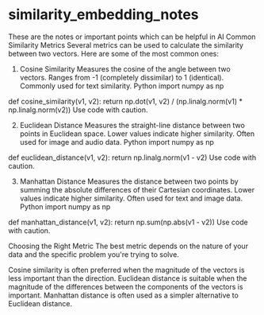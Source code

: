 # similarity_embedding_notes
These are the notes or important points which can be helpful in AI 
Common Similarity Metrics
Several metrics can be used to calculate the similarity between two vectors. Here are some of the most common ones:

1. Cosine Similarity
Measures the cosine of the angle between two vectors.
Ranges from -1 (completely dissimilar) to 1 (identical).
Commonly used for text similarity.
Python
import numpy as np

def cosine_similarity(v1, v2):
  return np.dot(v1, v2) / (np.linalg.norm(v1) * np.linalg.norm(v2))
Use code with caution.

2. Euclidean Distance
Measures the straight-line distance between two points in Euclidean space.
Lower values indicate higher similarity.
Often used for image and audio data.
Python
import numpy as np

def euclidean_distance(v1, v2):
  return np.linalg.norm(v1 - v2)
Use code with caution.

3. Manhattan Distance
Measures the distance between two points by summing the absolute differences of their Cartesian coordinates.
Lower values indicate higher similarity.
Often used for text and image data.
Python
import numpy as np

def manhattan_distance(v1, v2):
  return np.sum(np.abs(v1 - v2))
Use code with caution.

Choosing the Right Metric
The best metric depends on the nature of your data and the specific problem you're trying to solve.

Cosine similarity is often preferred when the magnitude of the vectors is less important than the direction.
Euclidean distance is suitable when the magnitude of the differences between the components of the vectors is important.
Manhattan distance is often used as a simpler alternative to Euclidean distance.
